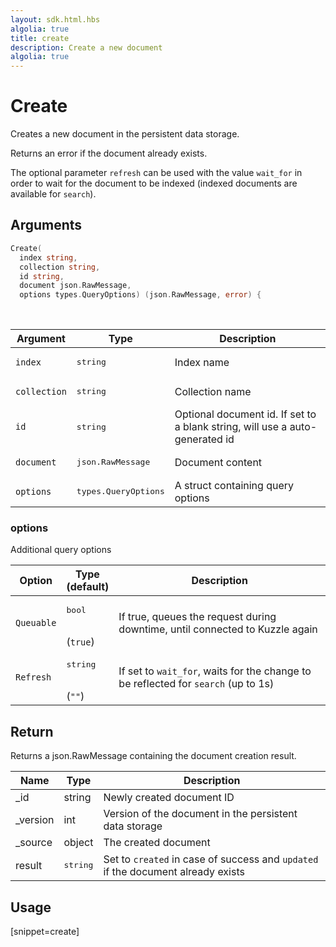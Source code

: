 ```yaml
---
layout: sdk.html.hbs
algolia: true
title: create
description: Create a new document
algolia: true
---
```


# Create

Creates a new document in the persistent data storage.

Returns an error if the document already exists.

The optional parameter `refresh` can be used with the value `wait_for` in order to wait for the document to be indexed (indexed documents are available for `search`).

## Arguments

```go
Create(
  index string,
  collection string,
  id string,
  document json.RawMessage,
  options types.QueryOptions) (json.RawMessage, error) {
```

<br/>

| Argument | Type | Description |
| --- | --- | --- |
| `index` | <pre>string</pre> | Index name |
| `collection` | <pre>string</pre> | Collection name |
| `id` | <pre>string</pre> | Optional document id. If set to a blank string, will use a auto-generated id |
| `document` | <pre>json.RawMessage</pre> | Document content |
| `options` | <pre>types.QueryOptions</pre> | A struct containing query options |

### options

Additional query options

| Option | Type<br/>(default) | Description |
| --- | --- | --- |
| `Queuable` | <pre>bool</pre><br/>(`true`) | If true, queues the request during downtime, until connected to Kuzzle again |
| `Refresh` | <pre>string</pre><br/>(`""`) | If set to `wait_for`, waits for the change to be reflected for `search` (up to 1s) | `` |

## Return

Returns a json.RawMessage containing the document creation result.

| Name | Type | Description
| --- | --- | ---
| _id | string | Newly created document ID
| _version | int | Version of the document in the persistent data storage
| _source | object | The created document
| result | <pre>string</pre> | Set to `created` in case of success and `updated` if the document already exists

## Usage

[snippet=create]
